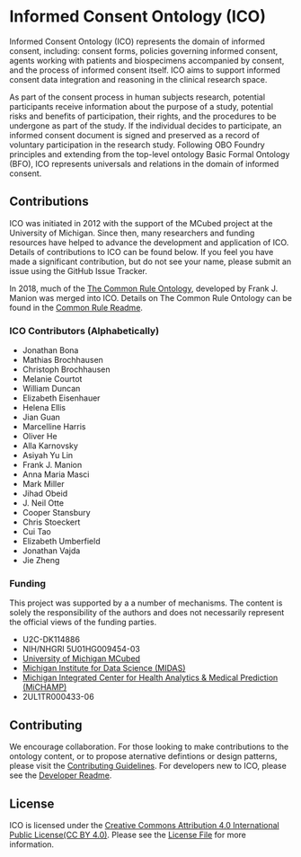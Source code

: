 # Informed Consent Ontology (ICO)
Informed Consent Ontology (ICO) represents the domain of informed consent, including: consent forms, policies governing informed consent, agents working with patients and biospecimens accompanied by consent, and the process of informed consent itself. ICO aims to support informed consent data integration and reasoning in the clinical research space.

As part of the consent process in human subjects research, potential participants receive information about the purpose of a study, potential risks and benefits of participation, their rights, and the procedures to be undergone as part of the study. If the individual decides to participate, an informed consent document is signed and preserved as a record of voluntary participation in the research study. Following OBO Foundry principles and extending from the top-level ontology Basic Formal Ontology (BFO), ICO represents universals and relations in the domain of informed consent.

## Contributions
ICO was initiated in 2012 with the support of the MCubed project at the University of Michigan. Since then, many researchers and funding resources have helped to advance the development and application of ICO. Details of contributions to ICO can be found below. If you feel you have made a significant contribution, but do not see your name, please submit an issue using the GitHub Issue Tracker.

In 2018, much of the [The Common Rule Ontology](https://github.com/CRO-ontology/CRO), developed by Frank J. Manion was merged into ICO. Details on The Common Rule Ontology can be found in the [Common Rule Readme](docs/COMMON_RULE_README.md).

### ICO Contributors (Alphabetically)
- Jonathan Bona
- Mathias Brochhausen
- Christoph Brochhausen
- Melanie Courtot
- William Duncan
- Elizabeth Eisenhauer
- Helena Ellis
- Jian Guan
- Marcelline Harris
- Oliver He
- Alla Karnovsky
- Asiyah Yu Lin
- Frank J. Manion
- Anna Maria Masci
- Mark Miller
- Jihad Obeid
- J. Neil Otte
- Cooper Stansbury
- Chris Stoeckert
- Cui Tao
- Elizabeth Umberfield
- Jonathan Vajda
- Jie Zheng

### Funding
This project was supported by a a number of mechanisms. The content is solely the responsibility of the authors and does not necessarily represent the official views of the funding parties.

- U2C-DK114886
- NIH/NHGRI 5U01HG009454-03
- [University of Michigan MCubed](https://mcubed.umich.edu/)
- [Michigan Institute for Data Science (MIDAS)](https://midas.umich.edu/)
- [Michigan Integrated Center for Health Analytics & Medical Prediction (MiCHAMP)](https://michamp.med.umich.edu/)
- 2UL1TR000433-06

## Contributing
We encourage collaboration. For those looking to make contributions to the ontology content, or to propose aternative defintions or design patterns, please visit the [Contributing Guidelines](CONTRIBUTING.md). For developers new to ICO, please see the [Developer Readme](src/ontology/README.md).

## License
ICO is licensed under the [Creative Commons Attribution 4.0 International Public License\(CC BY 4.0\)](https://creativecommons.org/licenses/by/4.0/legalcode). Please see the [License File](LICENSE.txt) for more information.
